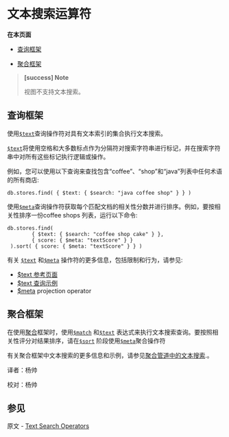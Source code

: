 # 文本搜索运算符
**在本页面**

*   [查询框架](#query)

*  [聚合框架](#aggregation)

> **[success] Note**
>
> 视图不支持文本搜索。

## <span id="query">查询框架</span>

使用[`$text`](https://docs.mongodb.com/master/reference/operator/query/text/#op._S_text)查询操作符对具有文本索引的集合执行文本搜索。

[`$text`](https://docs.mongodb.com/master/reference/operator/query/text/#op._S_text)将使用空格和大多数标点作为分隔符对搜索字符串进行标记，并在搜索字符串中对所有这些标记执行逻辑或操作。

例如，您可以使用以下查询来查找包含“coffee”、“shop”和“java”列表中任何术语的所有商店:

```shell
db.stores.find( { $text: { $search: "java coffee shop" } } )
```

使用[`$meta`](https://docs.mongodb.com/master/reference/operator/aggregation/meta/#proj._S_meta)查询操作符获取每个匹配文档的相关性分数并进行排序。例如，要按相关性排序一份coffee shops 列表，运行以下命令:

```shell
db.stores.find(
  		{ $text: { $search: "coffee shop cake" } },
  		{ score: { $meta: "textScore" } }
 ).sort( { score: { $meta: "textScore" } } )
```

有关 [`$text`](https://docs.mongodb.com/master/reference/operator/query/text/#op._S_text) 和[`$meta`](https://docs.mongodb.com/master/reference/operator/aggregation/meta/#proj._S_meta) 操作符的更多信息，包括限制和行为，请参见:

 - [$text 参考页面](https://docs.mongodb.com/manual/reference/operator/query/text/#op._S_text)
 - [$text 查询示例](https://docs.mongodb.com/manual/reference/operator/query/text/#text-query-examples)
 - [$meta](https://docs.mongodb.com/manual/reference/operator/projection/meta/#proj._S_meta) projection operator

## <span id="aggregation">聚合框架</span>

在使用[聚合](https://docs.mongodb.com/master/aggregation/)框架时，使用[`$match`](https://docs.mongodb.com/master/reference/operator/aggregation/match/#pipe._S_match) 和[`$text`](https://docs.mongodb.com/master/reference/operator/query/text/#op._S_text) 表达式来执行文本搜索查询。要按照相关性评分对结果排序，请在[`$sort`](https://docs.mongodb.com/master/reference/operator/aggregation/sort/#pipe._S_sort) 阶段使用[`$meta`](https://docs.mongodb.com/master/reference/operator/aggregation/meta/#exp._S_meta)聚合操作符

有关聚合框架中文本搜索的更多信息和示例，请参见[聚合管道中的文本搜索](https://docs.mongodb.com/manual/tutorial/text-search-in-aggregation/).。



译者：杨帅

校对：杨帅



## 参见

原文 - [Text Search Operators]( https://docs.mongodb.com/manual/core/text-search-operators/ )

